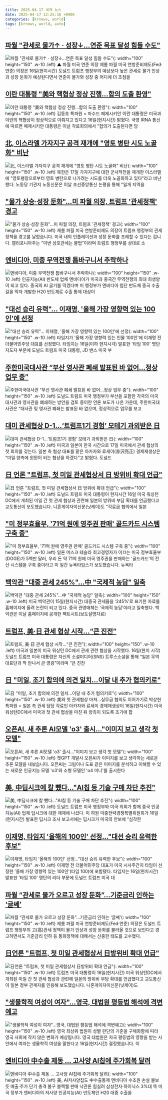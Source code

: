 ```yaml
---
title: 2025.04.17 세계 뉴스
date: 2025-04-17 12:25:16 +0900
categories: [krnews, world]
tags: [krnews, world, auto]
---
```

## [파월 "관세로 물가↑ · 성장↓…연준 목표 달성 힘들 수도"](https://n.news.naver.com/mnews/article/055/0001250010)

![파월 "관세로 물가↑ · 성장↓…연준 목표 달성 힘들 수도"](https://mimgnews.pstatic.net/image/origin/055/2025/04/17/1250010.jpg?type=nf220_150){: width="100" height="150" .w-10 .left}
▲ 파월 미국 연준 의장 제롬 파월 미국 연방준비제도(Fed·연준) 의장은 16일(현지시간) 도널드 트럼프 행정부의 예상보다 높은 관세로 물가 인상과 성장 둔화가 예상된다면서 연준이 물가와 성장 중 어디에 더 초점을

## [이란 대통령 "美와 핵협상 정상 진행…합의 도출 환영"](https://n.news.naver.com/mnews/article/001/0015335070)

![이란 대통령 "美와 핵협상 정상 진행…합의 도출 환영"](https://mimgnews.pstatic.net/image/origin/001/2025/04/16/15335070.jpg?type=nf220_150){: width="100" height="150" .w-10 .left}
김동호 특파원 = 마수드 페제시키안 이란 대통령은 미국과 이란의 핵협상이 정상적으로 이뤄지고 있다고 16일(현지시간) 밝혔다. 국영 IRNA 통신에 따르면 페제시키안 대통령은 이날 각료회의에서 "합의가 도출된다면 당

## [北, 이스라엘 가자지구 공격 재개에 "영토 병탄 시도 노골화" 비난](https://n.news.naver.com/mnews/article/421/0008197785)

![北, 이스라엘 가자지구 공격 재개에 "영토 병탄 시도 노골화" 비난](https://mimgnews.pstatic.net/image/origin/421/2025/04/17/8197785.jpg?type=nf220_150){: width="100" height="150" .w-10 .left}
북한은 17일 가자지구에 대한 군사작전을 재개한 이스라엘에 "영토팽창으로부터 영토 병탄으로 나가려는 시도를 더욱 노골화하고 있다"라고 비난했다. 노동당 기관지 노동신문은 이날 조선중앙통신 논평을 통해 "일개 지역을

## ["물가 상승·성장 둔화"…미 파월 의장, 트럼프 '관세정책' 경고](https://n.news.naver.com/mnews/article/437/0000437530)

!["물가 상승·성장 둔화"…미 파월 의장, 트럼프 '관세정책' 경고](https://mimgnews.pstatic.net/image/origin/437/2025/04/17/437530.jpg?type=nf220_150){: width="100" height="150" .w-10 .left}
제롬 파월 미국 연방준비제도 의장이 트럼프 행정부의 관세정책을 경고를 날렸습니다. 미국 내의 인플레이션과 성장 둔화를 초래할 수 있다는 겁니다. 캘리포니아주는 "이번 상호관세는 불법"이라며 트럼프 행정부를 상대로 소

## [엔비디아, 미중 무역전쟁 틈바구니서 추락하나](https://n.news.naver.com/mnews/article/014/0005337108)

![엔비디아, 미중 무역전쟁 틈바구니서 추락하나](https://mimgnews.pstatic.net/image/origin/014/2025/04/17/5337108.jpg?type=nf220_150){: width="100" height="150" .w-10 .left}
인공지능(AI) 반도체 업체 엔비디아가 미국과 중국간 무역전쟁의 최대 희생양이 되고 있다. 중국의 AI 굴기를 막겠다며 미 행정부가 엔비디아 첨단 반도체 중국 수출길을 막자 개발한 H20 반도체로 수출 통제 대상이

## ["대선 승리 유력"… 이재명, '올해 가장 영향력 있는 100인'에 선정](https://n.news.naver.com/mnews/article/417/0001071437)

!["대선 승리 유력"… 이재명, '올해 가장 영향력 있는 100인'에 선정](https://mimgnews.pstatic.net/image/origin/417/2025/04/17/1071437.jpg?type=nf220_150){: width="100" height="150" .w-10 .left}
타임지가 '올해 가장 영향력 있는 인물 100인'에 이재명 전 더불어민주당 대표를 선정했다. 타임지는 16일(이하 현지시각) 발표한 '타임 100' 명단 지도자 부문에 도널드 트럼프 미국 대통령, JD 밴스 미국 부

## [주한미국대사관 “부산 영사관 폐쇄 발표된 바 없어…정상 업무 중”](https://n.news.naver.com/mnews/article/056/0011933780)

![주한미국대사관 “부산 영사관 폐쇄 발표된 바 없어…정상 업무 중”](https://mimgnews.pstatic.net/image/origin/056/2025/04/17/11933780.jpg?type=nf220_150){: width="100" height="150" .w-10 .left}
도널드 트럼프 미국 행정부가 부산을 포함한 각국의 미국 대사관과 영사관을 폐쇄하는 방안을 검토 중이란 언론 보도가 나온 가운데, 주한미국대사관은 “대사관 및 영사관 폐쇄는 발표된 바 없으며, 정상적으로 업무를 보고

## [대미 관세협상 D-1…‘트럼프1기 경험’ 모테기 과외받은 日](https://n.news.naver.com/mnews/article/020/0003628786)

![대미 관세협상 D-1…‘트럼프1기 경험’ 모테기 과외받은 日](https://mimgnews.pstatic.net/image/origin/020/2025/04/16/3628786.jpg?type=nf220_150){: width="100" height="150" .w-10 .left}
미국과 일본이 한국 시간으로 17일 미국에서 관세 협상의 첫 회의를 갖는다. 일본 측 협상 대표를 맡은 아카자와 료세이(赤沢亮正) 경제재생상은 “미일 양측에 윈윈이 되는 협상을 하겠다”고 밝혔다. 도널드

## [日 언론 "트럼프, 첫 미일 관세협상서 日 방위비 확대 언급"](https://n.news.naver.com/mnews/article/422/0000731960)

![日 언론 "트럼프, 첫 미일 관세협상서 日 방위비 확대 언급"](https://mimgnews.pstatic.net/image/origin/422/2025/04/17/731960.jpg?type=nf220_150){: width="100" height="150" .w-10 .left}
도널드 트럼프 미국 대통령이 현지시간 16일 미국 워싱턴DC에서 개최된 미일 간 첫 관세 협상과 관련해 일본의 방위비 부담 확대를 언급했다고 교도통신이 보도했습니다. 니혼게이자이신문(닛케이)도 "각료급 협의에서 일본

## ["미 정부효율부, '71억 원에 영주권 판매' 골드카드 시스템 구축 중"](https://n.news.naver.com/mnews/article/214/0001418771)

!["미 정부효율부, '71억 원에 영주권 판매' 골드카드 시스템 구축 중"](https://mimgnews.pstatic.net/image/origin/214/2025/04/17/1418771.jpg?type=nf220_150){: width="100" height="150" .w-10 .left}
일론 머스크 테슬라 최고경영자가 이끄는 미국 정부효율부(DOGE)가 5백만 달러, 우리 돈 약 71억 원에 미국 영주권을 판매하는 '골드카드'의 전산 시스템을 구축 중이라고 미 일간 뉴욕타임스가 보도했습니다. 뉴욕타

## [백악관 "대중 관세 245%"…中 "국제적 농담" 일축](https://n.news.naver.com/mnews/article/015/0005120244)

![백악관 "대중 관세 245%"…中 "국제적 농담" 일축](https://mimgnews.pstatic.net/image/origin/015/2025/04/16/5120244.jpg?type=nf220_150){: width="100" height="150" .w-10 .left}
미국 백악관이 15일(현지시간) 대중국 관세율을 ‘245%’로 표기한 자료를 홈페이지에 올려 논란이 되고 있다. 중국 관영매체는 ‘국제적 농담’이라고 일축했다. 백악관은 이날 홈페이지에 공개한 팩트시트(보도설명자료)

## [트럼프, 美·日 관세 협상 시작…“큰 진전”](https://n.news.naver.com/mnews/article/366/0001069956)

![트럼프, 美·日 관세 협상 시작…“큰 진전”](https://mimgnews.pstatic.net/image/origin/366/2025/04/17/1069956.jpg?type=nf220_150){: width="100" height="150" .w-10 .left}
미국과 일본이 미국 워싱턴 DC에서 관세 관련 협상을 시작했다. 16일(현지 시각) 도널드 트럼프 미국 대통령은 자신의 소셜미디어(SNS) 트루스소셜을 통해 “일본 무역 대표단과 막 만나서 큰 영광”이라며 “큰 진전

## [日 "미일, 조기 합의에 의견 일치…이달 내 추가 협의키로"](https://n.news.naver.com/mnews/article/001/0015335386)

![日 "미일, 조기 합의에 의견 일치…이달 내 추가 협의키로"](https://mimgnews.pstatic.net/image/origin/001/2025/04/17/15335386.jpg?type=nf220_150){: width="100" height="150" .w-10 .left}
美와 첫 관세협상 마쳐…실무급 협의도 이어가기로 박상현 특파원 = 일본 측 관세 담당 각료인 아카자와 료세이 경제재생상이 16일(현지시간) 미국 워싱턴DC에서 미국과 첫 관세 협상을 마친 뒤 양측이 되도록 조기에 합

## [오픈AI, 새 추론 AI모델 'o3' 출시..."이미지 보고 생각 첫 모델"](https://n.news.naver.com/mnews/article/052/0002181279)

![오픈AI, 새 추론 AI모델 'o3' 출시..."이미지 보고 생각 첫 모델"](https://mimgnews.pstatic.net/image/origin/052/2025/04/17/2181279.jpg?type=nf220_150){: width="100" height="150" .w-10 .left}
챗GPT 개발사 오픈AI가 이미지를 보고 생각하는 새로운 추론 모델을 내놨습니다. 오픈AI는 그림이나 도표 같은 이미지를 분석하고 이해할 수 있는 새로운 인공지능 모델 'o3'와 소형 모델인 'o4 미니'를 출시한다

## [美, 中딥시크에 칼 뺐다…"AI칩 등 기술 구매 차단 추진"](https://n.news.naver.com/mnews/article/025/0003434727)

![美, 中딥시크에 칼 뺐다…"AI칩 등 기술 구매 차단 추진"](https://mimgnews.pstatic.net/image/origin/025/2025/04/17/3434727.jpg?type=nf220_150){: width="100" height="150" .w-10 .left}
도널드 트럼프 미국 행정부와 미국 의회가 함께 중국 인공지능(AI) 업체 딥시크에 대한 제재에 나섰다. 미 하원 미중전략경쟁특별위원회가 16일(현지시간) 발표한 딥시크 조사 보고서에는 딥시크가 미국의 안보에 “심각한

## [이재명, 타임지 '올해의 100인' 선정…"대선 승리 유력한 후보"](https://n.news.naver.com/mnews/article/025/0003434617)

![이재명, 타임지 '올해의 100인' 선정…"대선 승리 유력한 후보"](https://mimgnews.pstatic.net/image/origin/025/2025/04/16/3434617.jpg?type=nf220_150){: width="100" height="150" .w-10 .left}
이재명 전 더불어민주당 대표가 미국 시사주간지 타임이 선정한 '올해 가장 영향력 있는 100인'(타임 100)에 포함됐다. 타임지는 16일(현지시간) 발표한 '타임 100' 명단의 리더 부문에 도널드 트럼프 미국 대

## [파월 “관세로 물가 오르고 성장 둔화”…기준금리 인하는 ‘글쎄’](https://n.news.naver.com/mnews/article/366/0001069955)

![파월 “관세로 물가 오르고 성장 둔화”…기준금리 인하는 ‘글쎄’](https://mimgnews.pstatic.net/image/origin/366/2025/04/17/1069955.jpg?type=nf220_150){: width="100" height="150" .w-10 .left}
제롬 파월 미국 연방준비제도(Fed·연준) 의장은 도널드 트럼프 행정부의 고(高)관세 정책이 물가 인상과 성장 둔화를 불러올 것으로 보인다고 경고하면서도 기준금리 인하 등 통화정책에 대해서는 신중한 태도를 고수했다.

## [日언론 "트럼프, 첫 미일 관세협상서 日방위비 확대 언급"](https://n.news.naver.com/mnews/article/374/0000435655)

![日언론 "트럼프, 첫 미일 관세협상서 日방위비 확대 언급"](https://mimgnews.pstatic.net/image/origin/374/2025/04/17/435655.jpg?type=nf220_150){: width="100" height="150" .w-10 .left}
트럼프 미국 대통령이 16일(현지시간) 미국 워싱턴DC에서 개최된 미일 간 첫 관세 협상과 관련해 일본의 방위비 부담 확대를 언급했다고 교도통신이 일본 정부 관계자를 인용해 보도했습니다. 니혼게이자이신문(닛케이)도

## ["생물학적 여성이 여자"…영국, 대법원 평등법 해석에 격변예고](https://n.news.naver.com/mnews/article/374/0000435669)

!["생물학적 여성이 여자"…영국, 대법원 평등법 해석에 격변예고](https://mimgnews.pstatic.net/image/origin/374/2025/04/17/435669.jpg?type=nf220_150){: width="100" height="150" .w-10 .left}
영국 최상위 법원이 성별 판단의 기준을 구체화함에 따라 영국 사회에 작지 않은 변화가 예상됩니다. 영국 대법원은 자국 평등법의 영향을 받는 사안에서 여자는 생물학적 여성을 말한다고 16일(현지시간) 결정했습니다. 이

## [엔비디아 中수출 제동 … 고사양 AI칩에 주가회복 달려](https://n.news.naver.com/mnews/article/009/0005477574)

![엔비디아 中수출 제동 … 고사양 AI칩에 주가회복 달려](https://mimgnews.pstatic.net/image/origin/009/2025/04/16/5477574.jpg?type=nf220_150){: width="100" height="150" .w-10 .left}
美, AI저사양칩도 中수출통제 엔비디아 수조원 손실 불보듯 매출·주가 단기 충격 불구 블랙웰 판매 낙관론 힘실려 삼성전자·하이닉스 3%대 뚝 미국 정부가 엔비디아의 저사양 인공지능(AI) 반도체인 H20 대중 수출을

